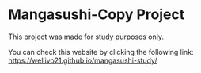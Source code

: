 # Mangasushi-Copy Project

This project was made for study purposes only.

You can check this website by clicking the following link: https://wellivo21.github.io/mangasushi-study/
